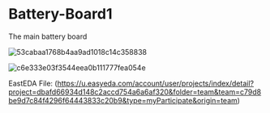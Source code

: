 # Battery-Board1
The main battery board 

![53cabaa1768b4aa9ad1018c14c358838](https://github.com/Illinois-State-Solar-Car/Battery-Board1/assets/67300048/1d92a9f0-5ae2-4711-8cae-9b18af88f7a1)

![c6e333e03f3544eea0b111777fea054e](https://github.com/Illinois-State-Solar-Car/Battery-Board1/assets/67300048/70066f9a-bc97-44cd-bfef-7a202fceb4d8)

EastEDA File: (https://u.easyeda.com/account/user/projects/index/detail?project=dbafd66934d148c2accd754a6a6af320&folder=team&team=c79d8be9d7c84f4296f64443833c20b9&type=myParticipate&origin=team)
